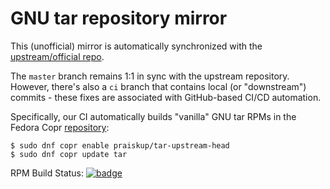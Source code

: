 GNU tar repository mirror
=========================

This (unofficial) mirror is automatically synchronized with the [upstream/official repo](https://savannah.gnu.org/git/?group=tar).

The `master` branch remains 1:1 in sync with the upstream repository.  However,
there's also a `ci` branch that contains local (or "downstream") commits - these
fixes are associated with GitHub-based CI/CD automation.

Specifically, our CI automatically builds "vanilla" GNU tar RPMs in the Fedora
Copr [repository](https://copr.fedorainfracloud.org/coprs/praiskup/tar-upstream-head/):

    $ sudo dnf copr enable praiskup/tar-upstream-head
    $ sudo dnf copr update tar

RPM Build Status: [![badge](https://copr.fedorainfracloud.org/coprs/praiskup/tar-upstream-head/package/tar/status_image/last_build.png)](https://copr.fedorainfracloud.org/coprs/praiskup/tar-upstream-head/package/tar/)
